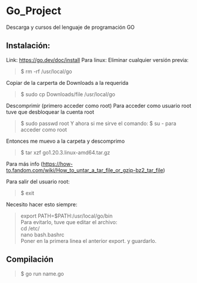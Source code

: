 # Go_Project
Descarga y cursos del lenguaje de programación GO

## Instalación:
Link: 
https://go.dev/doc/install
Para linux:
Eliminar cualquier versión previa:
> $ rm -rf /usr/local/go 

Copiar de la carperta de Downloads a la requerida
> $ sudo cp Downloads/file /usr/local/go

Descomprimir (primero acceder como root)
Para acceder como usuario root tuve que desbloquear la cuenta root
> $ sudo passwd root
Y ahora si me sirve el comando:
> $ su -
para acceder como root

Entonces me muevo a la carpeta y descomprimo
> $ tar xzf go1.20.3.linux-amd64.tar.gz

Para más info (https://how-to.fandom.com/wiki/How_to_untar_a_tar_file_or_gzip-bz2_tar_file)

Para salir del usuario root:
> $ exit


Necesito hacer esto siempre: 
> export PATH=$PATH:/usr/local/go/bin  
Para evitarlo, tuve que editar el archivo:   
> cd /etc/  
> nano bash.bashrc  
Poner en la primera linea el anterior export. y guardarlo.



## Compilación
> $ go run name.go
